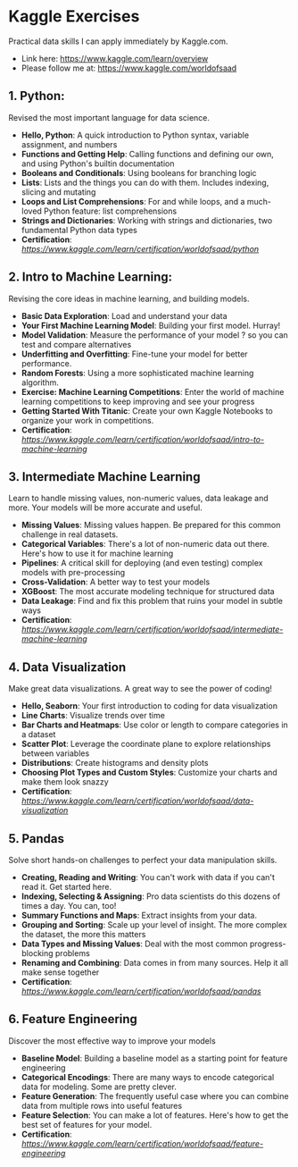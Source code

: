 # Kaggle Exercises
 Practical data skills I can apply immediately by Kaggle.com.
 - Link here: https://www.kaggle.com/learn/overview
 - Please follow me at: https://www.kaggle.com/worldofsaad
 
 ## 1. Python:
 Revised the most important language for data science.
- **Hello, Python**: A quick introduction to Python syntax, variable assignment, and numbers
- **Functions and Getting Help**: Calling functions and defining our own, and using Python's builtin documentation
- **Booleans and Conditionals**: Using booleans for branching logic
- **Lists**: Lists and the things you can do with them. Includes indexing, slicing and mutating
- **Loops and List Comprehensions**: For and while loops, and a much-loved Python feature: list comprehensions
- **Strings and Dictionaries**: Working with strings and dictionaries, two fundamental Python data types
- **Certification**: *https://www.kaggle.com/learn/certification/worldofsaad/python*


## 2. Intro to Machine Learning:
Revising the core ideas in machine learning, and building models.
- **Basic Data Exploration**: Load and understand your data
- **Your First Machine Learning Model**: Building your first model. Hurray!
- **Model Validation**: Measure the performance of your model ? so you can test and compare alternatives
- **Underfitting and Overfitting**: Fine-tune your model for better performance.
- **Random Forests**: Using a more sophisticated machine learning algorithm.
- **Exercise: Machine Learning Competitions**: Enter the world of machine learning competitions to keep improving and see your progress
- **Getting Started With Titanic**: Create your own Kaggle Notebooks to organize your work in competitions.
- **Certification**: *https://www.kaggle.com/learn/certification/worldofsaad/intro-to-machine-learning*


## 3. Intermediate Machine Learning
Learn to handle missing values, non-numeric values, data leakage and more. Your models will be more accurate and useful.
- **Missing Values**: Missing values happen. Be prepared for this common challenge in real datasets.
- **Categorical Variables**: There's a lot of non-numeric data out there. Here's how to use it for machine learning
- **Pipelines**: A critical skill for deploying (and even testing) complex models with pre-processing
- **Cross-Validation**: A better way to test your models
- **XGBoost**: The most accurate modeling technique for structured data
- **Data Leakage**: Find and fix this problem that ruins your model in subtle ways
- **Certification**: *https://www.kaggle.com/learn/certification/worldofsaad/intermediate-machine-learning*


## 4. Data Visualization
Make great data visualizations. A great way to see the power of coding!
- **Hello, Seaborn**: Your first introduction to coding for data visualization
- **Line Charts**: Visualize trends over time
- **Bar Charts and Heatmaps**: Use color or length to compare categories in a dataset
- **Scatter Plot**: Leverage the coordinate plane to explore relationships between variables
- **Distributions**: Create histograms and density plots
- **Choosing Plot Types and Custom Styles**: Customize your charts and make them look snazzy
- **Certification**: *https://www.kaggle.com/learn/certification/worldofsaad/data-visualization*


## 5. Pandas
Solve short hands-on challenges to perfect your data manipulation skills.
- **Creating, Reading and Writing**: You can't work with data if you can't read it. Get started here.
- **Indexing, Selecting & Assigning**: Pro data scientists do this dozens of times a day. You can, too!
- **Summary Functions and Maps**: Extract insights from your data.
- **Grouping and Sorting**: Scale up your level of insight. The more complex the dataset, the more this matters
- **Data Types and Missing Values**: Deal with the most common progress-blocking problems
- **Renaming and Combining**: Data comes in from many sources. Help it all make sense together
- **Certification**: *https://www.kaggle.com/learn/certification/worldofsaad/pandas*


## 6. Feature Engineering
Discover the most effective way to improve your models
- **Baseline Model**: Building a baseline model as a starting point for feature engineering
- **Categorical Encodings**: There are many ways to encode categorical data for modeling. Some are pretty clever.
- **Feature Generation**: The frequently useful case where you can combine data from multiple rows into useful features
- **Feature Selection**: You can make a lot of features. Here's how to get the best set of features for your model.
- **Certification**: *https://www.kaggle.com/learn/certification/worldofsaad/feature-engineering*
